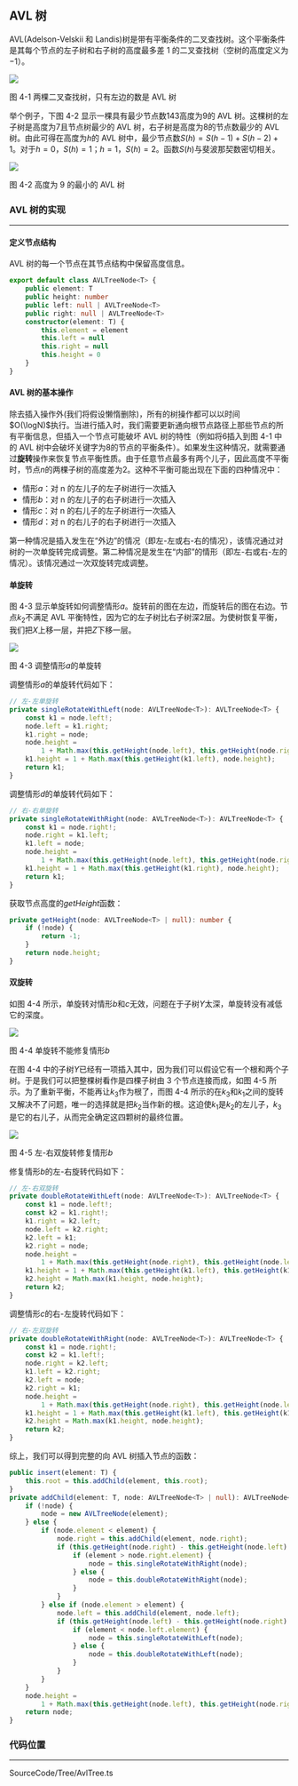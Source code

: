 <!-- @format -->

## AVL 树

AVL(Adelson-Velskii 和 Landis)树是带有平衡条件的二叉查找树。这个平衡条件是其每个节点的左子树和右子树的高度最多差 1 的二叉查找树（空树的高度定义为$-1$）。

<image src="../../../Assets/Images/ch4/avltree_true.png">

图 4-1 两棵二叉查找树，只有左边的数是 AVL 树

举个例子，下图 4-2 显示一棵具有最少节点数$143$高度为$9$的 AVL 树。这棵树的左子树是高度为$7$且节点树最少的 AVL 树，右子树是高度为$8$的节点数最少的 AVL 树。由此可得在高度为$h$的 AVL 树中，最少节点数$S(h)=S(h-1)+S(h-2)+1$。对于$h=0$，$S(h)=1$；$h=1$，$S(h)=2$。函数$S(h)$与斐波那契数密切相关。

<image src="../../../Assets/Images/ch4/avltree_h9.png">

图 4-2 高度为 9 的最小的 AVL 树

### AVL 树的实现

---

#### 定义节点结构

AVL 树的每一个节点在其节点结构中保留高度信息。

```typescript
export default class AVLTreeNode<T> {
    public element: T
    public height: number
    public left: null | AVLTreeNode<T>
    public right: null | AVLTreeNode<T>
    constructor(element: T) {
        this.element = element
        this.left = null
        this.right = null
        this.height = 0
    }
}
```

#### AVL 树的基本操作

除去插入操作外(我们将假设懒惰删除)，所有的树操作都可以以时间$O(\logN)$执行。当进行插入时，我们需要更新通向根节点路径上那些节点的所有平衡信息，但插入一个节点可能破坏 AVL 树的特性（例如将$6$插入到图 4-1 中的 AVL 树中会破坏关键字为$8$的节点的平衡条件）。如果发生这种情况，就需要通过**旋转**操作来恢复节点平衡性质。由于任意节点最多有两个儿子，因此高度不平衡时，节点$n$的两棵子树的高度差为$2$。这种不平衡可能出现在下面的四种情况中：

-   情形$a$：对 n 的左儿子的左子树进行一次插入
-   情形$b$：对 n 的左儿子的右子树进行一次插入
-   情形$c$：对 n 的右儿子的左子树进行一次插入
-   情形$d$：对 n 的右儿子的右子树进行一次插入

第一种情况是插入发生在“外边”的情况（即左-左或右-右的情况），该情况通过对树的一次单旋转完成调整。第二种情况是发生在“内部”的情形（即左-右或右-左的情况）。该情况通过一次双旋转完成调整。

#### 单旋转

图 4-3 显示单旋转如何调整情形$a$。旋转前的图在左边，而旋转后的图在右边。节点$k_2$不满足 AVL 平衡特性，因为它的左子树比右子树深$2$层。为使树恢复平衡，我们把$X$上移一层，并把$Z$下移一层。

<image src="../../../Assets/Images/ch4/avltree_single_rotation.png">

图 4-3 调整情形$a$的单旋转

调整情形$a$的单旋转代码如下：

```typescript
// 左-左单旋转
private singleRotateWithLeft(node: AVLTreeNode<T>): AVLTreeNode<T> {
    const k1 = node.left!;
    node.left = k1.right;
    k1.right = node;
    node.height =
        1 + Math.max(this.getHeight(node.left), this.getHeight(node.right));
    k1.height = 1 + Math.max(this.getHeight(k1.left), node.height);
    return k1;
}
```

调整情形$d$的单旋转代码如下：

```typescript
// 右-右单旋转
private singleRotateWithRight(node: AVLTreeNode<T>): AVLTreeNode<T> {
    const k1 = node.right!;
    node.right = k1.left;
    k1.left = node;
    node.height =
        1 + Math.max(this.getHeight(node.left), this.getHeight(node.right));
    k1.height = 1 + Math.max(this.getHeight(k1.right), node.height);
    return k1;
}
```

获取节点高度的$getHeight$函数：

```typescript
private getHeight(node: AVLTreeNode<T> | null): number {
    if (!node) {
        return -1;
    }
    return node.height;
}
```

#### 双旋转

如图 4-4 所示，单旋转对情形$b$和$c$无效，问题在于子树$Y$太深，单旋转没有减低它的深度。

<image src="../../../Assets/Images/ch4/avltree_single_rotation_invalid.png">

图 4-4 单旋转不能修复情形$b$

在图 4-4 中的子树$Y$已经有一项插入其中，因为我们可以假设它有一个根和两个子树。于是我们可以把整棵树看作是四棵子树由 3 个节点连接而成，如图 4-5 所示。为了重新平衡，不能再让$k_3$作为根了，而图 4-4 所示的在$k_3$和$k_1$之间的旋转又解决不了问题，唯一的选择就是把$k_2$当作新的根。这迫使$k_1$是$k_2$的左儿子，$k_3$是它的右儿子，从而完全确定这四颗树的最终位置。

<image src="../../../Assets/Images/ch4/avltree_doouble_rotation.png">

图 4-5 左-右双旋转修复情形$b$

修复情形$b$的左-右旋转代码如下：

```typescript
// 左-右双旋转
private doubleRotateWithLeft(node: AVLTreeNode<T>): AVLTreeNode<T> {
    const k1 = node.left!;
    const k2 = k1.right!;
    k1.right = k2.left;
    node.left = k2.right;
    k2.left = k1;
    k2.right = node;
    node.height =
        1 + Math.max(this.getHeight(node.right), this.getHeight(node.left));
    k1.height = 1 + Math.max(this.getHeight(k1.left), this.getHeight(k1.right));
    k2.height = Math.max(k1.height, node.height);
    return k2;
}
```

调整情形$c$的右-左旋转代码如下：

```typescript
// 右-左双旋转
private doubleRotateWithRight(node: AVLTreeNode<T>): AVLTreeNode<T> {
    const k1 = node.right!;
    const k2 = k1.left!;
    node.right = k2.left;
    k1.left = k2.right;
    k2.left = node;
    k2.right = k1;
    node.height =
        1 + Math.max(this.getHeight(node.right), this.getHeight(node.left));
    k1.height = 1 + Math.max(this.getHeight(k1.left), this.getHeight(k1.right));
    k2.height = Math.max(k1.height, node.height);
    return k2;
}
```

综上，我们可以得到完整的向 AVL 树插入节点的函数：

```typescript
public insert(element: T) {
    this.root = this.addChild(element, this.root);
}
private addChild(element: T, node: AVLTreeNode<T> | null): AVLTreeNode<T> {
    if (!node) {
        node = new AVLTreeNode(element);
    } else {
        if (node.element < element) {
            node.right = this.addChild(element, node.right);
            if (this.getHeight(node.right) - this.getHeight(node.left) > 1) {
                if (element > node.right.element) {
                    node = this.singleRotateWithRight(node);
                } else {
                    node = this.doubleRotateWithRight(node);
                }
            }
        } else if (node.element > element) {
            node.left = this.addChild(element, node.left);
            if (this.getHeight(node.left) - this.getHeight(node.right) > 1) {
                if (element < node.left.element) {
                    node = this.singleRotateWithLeft(node);
                } else {
                    node = this.doubleRotateWithLeft(node);
                }
            }
        }
    }
    node.height =
        1 + Math.max(this.getHeight(node.left), this.getHeight(node.right));
    return node;
}
```

### 代码位置

---

SourceCode/Tree/AvlTree.ts
